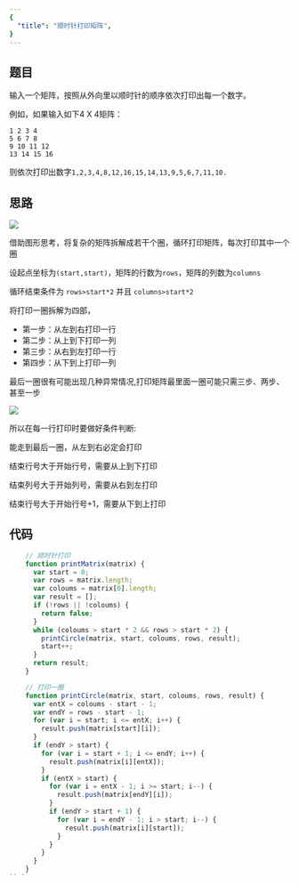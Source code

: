 ```yaml
---
{
  "title": "顺时针打印矩阵",
}
---
```


## 题目


输入一个矩阵，按照从外向里以顺时针的顺序依次打印出每一个数字。

例如，如果输入如下4 X 4矩阵： 
```
1 2 3 4 
5 6 7 8
9 10 11 12 
13 14 15 16 
```
则依次打印出数字`1,2,3,4,8,12,16,15,14,13,9,5,6,7,11,10.`

## 思路

![](https://upload-images.jianshu.io/upload_images/3061147-712b3234ff3c0fff.png?imageMogr2/auto-orient/strip%7CimageView2/2/w/1240)


借助图形思考，将复杂的矩阵拆解成若干个圈，循环打印矩阵，每次打印其中一个圈

设起点坐标为`(start,start)`，矩阵的行数为`rows`，矩阵的列数为`columns`

循环结束条件为  `rows>start*2` 并且 `columns>start*2`

将打印一圈拆解为四部，

- 第一步：从左到右打印一行
- 第二步：从上到下打印一列
- 第三步：从右到左打印一行
- 第四步：从下到上打印一列

最后一圈很有可能出现几种异常情况,打印矩阵最里面一圈可能只需三步、两步、甚至一步

![](https://upload-images.jianshu.io/upload_images/3061147-b4a2865cc00a122f.png?imageMogr2/auto-orient/strip%7CimageView2/2/w/1240)

所以在每一行打印时要做好条件判断:

能走到最后一圈，从左到右必定会打印

结束行号大于开始行号，需要从上到下打印

结束列号大于开始列号，需要从右到左打印

结束行号大于开始行号+1，需要从下到上打印


## 代码

```js
    // 顺时针打印
    function printMatrix(matrix) {
      var start = 0;
      var rows = matrix.length;
      var coloums = matrix[0].length;
      var result = [];
      if (!rows || !coloums) {
        return false;
      }
      while (coloums > start * 2 && rows > start * 2) {
        printCircle(matrix, start, coloums, rows, result);
        start++;
      }
      return result;
    }

    // 打印一圈
    function printCircle(matrix, start, coloums, rows, result) {
      var entX = coloums - start - 1;
      var endY = rows - start - 1;
      for (var i = start; i <= entX; i++) {
        result.push(matrix[start][i]);
      }
      if (endY > start) {
        for (var i = start + 1; i <= endY; i++) {
          result.push(matrix[i][entX]);
        }
        if (entX > start) {
          for (var i = entX - 1; i >= start; i--) {
            result.push(matrix[endY][i]);
          }
          if (endY > start + 1) {
            for (var i = endY - 1; i > start; i--) {
              result.push(matrix[i][start]);
            }
          }
        }
      }
    }
`` `